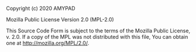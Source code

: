 Copyright (c) 2020 AMYPAD

Mozilla Public License Version 2.0 (MPL-2.0)

This Source Code Form is subject to the terms of the Mozilla Public
License, v. 2.0. If a copy of the MPL was not distributed with this
file, You can obtain one at http://mozilla.org/MPL/2.0/.
